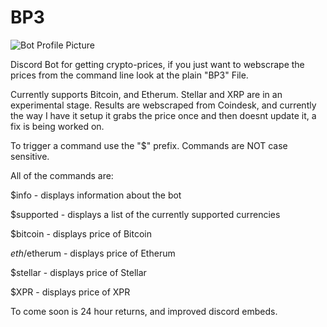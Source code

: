 # BP3

![Bot Profile Picture](https://images-ext-2.discordapp.net/external/hFZr30Jkd-GQ-MjcxGGWcPd8lbA_Raj0YGZnQbZ0Olw/%3Fsize%3D128/https/cdn.discordapp.com/avatars/790680677078532107/07e222e50bb47958248deec3f06858f4.png)

Discord Bot for getting crypto-prices, if you just want to webscrape the prices from the command line look at the plain "BP3" File.  

Currently supports Bitcoin, and Etherum. Stellar and XRP are in an experimental stage.
Results are webscraped from Coindesk, and currently the way I have it setup it grabs the price once and then doesnt update it, a fix is being worked on. 

To trigger a command use the "$" prefix. Commands are NOT case sensitive.  

All of the commands are:

$info - displays information about the bot 

$supported - displays a list of the currently supported currencies 

$bitcoin - displays price of Bitcoin 

$eth/$etherum - displays price of Etherum 

$stellar - displays price of Stellar

$XPR - displays price of XPR


To come soon is 24 hour returns, and improved discord embeds. 
